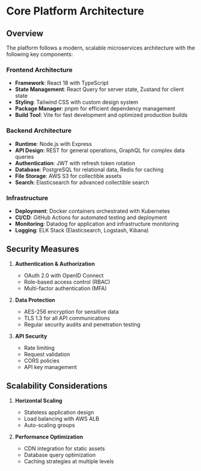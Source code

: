 # Core Platform Architecture

## Overview
The platform follows a modern, scalable microservices architecture with the following key components:

### Frontend Architecture
- **Framework**: React 18 with TypeScript
- **State Management**: React Query for server state, Zustand for client state
- **Styling**: Tailwind CSS with custom design system
- **Package Manager**: pnpm for efficient dependency management
- **Build Tool**: Vite for fast development and optimized production builds

### Backend Architecture
- **Runtime**: Node.js with Express
- **API Design**: REST for general operations, GraphQL for complex data queries
- **Authentication**: JWT with refresh token rotation
- **Database**: PostgreSQL for relational data, Redis for caching
- **File Storage**: AWS S3 for collectible assets
- **Search**: Elasticsearch for advanced collectible search

### Infrastructure
- **Deployment**: Docker containers orchestrated with Kubernetes
- **CI/CD**: GitHub Actions for automated testing and deployment
- **Monitoring**: Datadog for application and infrastructure monitoring
- **Logging**: ELK Stack (Elasticsearch, Logstash, Kibana)

## Security Measures
1. **Authentication & Authorization**
   - OAuth 2.0 with OpenID Connect
   - Role-based access control (RBAC)
   - Multi-factor authentication (MFA)

2. **Data Protection**
   - AES-256 encryption for sensitive data
   - TLS 1.3 for all API communications
   - Regular security audits and penetration testing

3. **API Security**
   - Rate limiting
   - Request validation
   - CORS policies
   - API key management

## Scalability Considerations
1. **Horizontal Scaling**
   - Stateless application design
   - Load balancing with AWS ALB
   - Auto-scaling groups

2. **Performance Optimization**
   - CDN integration for static assets
   - Database query optimization
   - Caching strategies at multiple levels